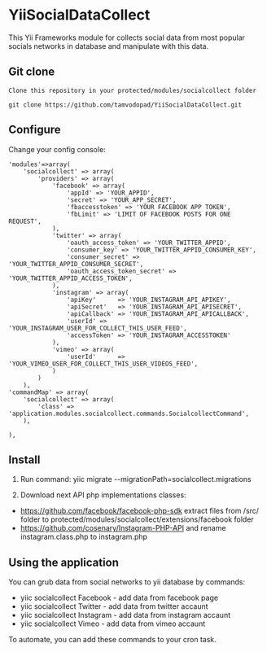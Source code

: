 YiiSocialDataCollect
====================

This Yii Frameworks module for collects social data from most popular socials networks in database and manipulate with this data.

Git clone
---------
    
    Clone this repository in your protected/modules/socialcollect folder

    git clone https://github.com/tamvodopad/YiiSocialDataCollect.git

Configure
---------

Change your config console:

    'modules'=>array(
        'socialcollect' => array(
            'providers' => array(
                'facebook' => array(
                    'appId' => 'YOUR_APPID',
                    'secret' => 'YOUR_APP_SECRET',
                    'fbaccesstoken' => 'YOUR FACEBOOK APP TOKEN',
                    'fbLimit' => 'LIMIT OF FACEBOOK POSTS FOR ONE REQUEST',
                ),
                'twitter' => array(
                    'oauth_access_token' => 'YOUR_TWITTER_APPID',
                    'consumer_key' => 'YOUR_TWITTER_APPID_CONSUMER_KEY',
                    'consumer_secret' => 'YOUR_TWITTER_APPID_CONSUMER_SECRET',
                    'oauth_access_token_secret' => 'YOUR_TWITTER_APPID_ACCESS_TOKEN',                
                ),          
                'instagram' => array(
                    'apiKey'      => 'YOUR_INSTAGRAM_API_APIKEY',
                    'apiSecret'   => 'YOUR_INSTAGRAM_API_APISECRET',
                    'apiCallback' => 'YOUR_INSTAGRAM_API_APICALLBACK',
                    'userId' => 'YOUR_INSTAGRAM_USER_FOR_COLLECT_THIS_USER_FEED',
                    'accessToken' => 'YOUR_INSTAGRAM_ACCESSTOKEN'
                ),
                'vimeo' => array(
                    'userId'      => 'YOUR_VIMEO_USER_FOR_COLLECT_THIS_USER_VIDEOS_FEED',                        
                )
            )
        ),
    'commandMap' => array(
        'socialcollect' => array(
            'class' => 'application.modules.socialcollect.commands.SocialcollectCommand',
        ),

    ),            

Install
-------

1. Run command:
    yiic migrate --migrationPath=socialcollect.migrations

2. Download next API php implementations classes:

* https://github.com/facebook/facebook-php-sdk  extract files from /src/ folder to protected/modules/socialcollect/extensions/facebook folder
* https://github.com/cosenary/Instagram-PHP-API and rename instagram.class.php to instagram.php


Using the application
-------

You can grub data from social networks to yii database by commands: 

* yiic socialcollect Facebook - add data from facebook page
* yiic socialcollect Twitter - add data from twitter accaunt
* yiic socialcollect Instagram - add data from instagram accaunt
* yiic socialcollect Vimeo - add data from vimeo accaunt

To automate, you can add these commands to your cron task.
